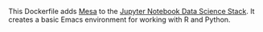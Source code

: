 This Dockerfile adds [Mesa](https://github.com/projectmesa/mesa) to the [Jupyter Notebook Data Science Stack](https://github.com/jupyter/docker-stacks/tree/master/datascience-notebook). It creates a basic Emacs environment for working with R and Python. 